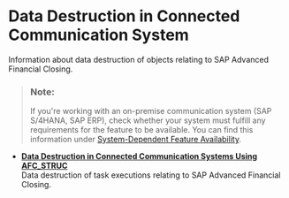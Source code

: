 <!-- loiof8c9706923894c5b9938aae2d0d7144b -->

# Data Destruction in Connected Communication System

Information about data destruction of objects relating to SAP Advanced Financial Closing.

> ### Note:  
> If you're working with an on-premise communication system \(SAP S/4HANA, SAP ERP\), check whether your system must fulfill any requirements for the feature to be available. You can find this information under [System-Dependent Feature Availability](../Connectivity/system-dependent-feature-availability-0465d8f.md).

-   **[Data Destruction in Connected Communication Systems Using AFC\_STRUC](data-destruction-in-connected-communication-systems-using-afc-struc-3cd5b65.md "Data destruction of task executions relating to SAP Advanced Financial
                                                  Closing.")**  
Data destruction of task executions relating to SAP Advanced Financial Closing.

